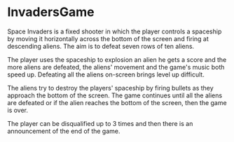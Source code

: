 # InvadersGame

Space Invaders is a fixed shooter in which the player controls a spaceship by moving it horizontally across the bottom of the screen and firing at descending aliens. 
The aim is to defeat seven rows of ten aliens.

The player uses the spaceship to explosion an alien he gets a score and the more aliens are defeated, the aliens' movement and the game's music both speed up. 
Defeating all the aliens on-screen brings level up difficult.

The aliens try to destroy the players' spaceship by firing bullets as they approach the bottom of the screen. 
The game continues until all the aliens are defeated or if the alien reaches the bottom of the screen, then the game is over.

The player can be disqualified up to 3 times and then there is an announcement of the end of the game.
